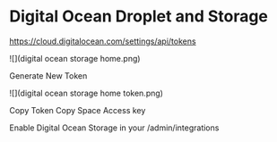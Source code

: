 # Digital Ocean Droplet and Storage

https://cloud.digitalocean.com/settings/api/tokens

![](digital ocean storage home.png)

Generate New Token

![](digital ocean storage home token.png)

Copy Token
Copy Space Access key

Enable Digital Ocean Storage in your /admin/integrations
